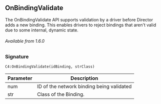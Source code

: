 ## OnBindingValidate

The OnBindingValidate API supports validation by a driver before Director adds a new binding. This enables drivers to reject bindings that aren't valid due to some internal, dynamic state.

###### Available from 1.6.0


### Signature

`C4:OnBindingValidate(idBinding, strClass) `


| Parameter | Description |
| --- | --- |
| num | ID of the network binding being validated |
| str  |  Class of the Binding. |